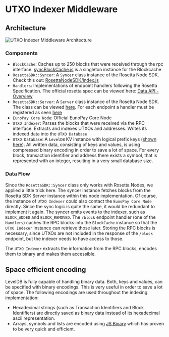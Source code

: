 # UTXO Indexer Middleware

## Architecture
![UTXO Indexer Middleware Architecture](images/utxoIndexer.png)

### Components
- `BlockCache`: Caches up to 250 blocks that were received through the rpc interface. [syncBlockCache.js](../src/syncBlockCache.js) is a singleton instance for the Blockcache
- `RosettaSDK::Syncer`: A `Syncer` class instance of the Rosetta Node SDK. Check this out: [RosettaNodeSDK/index.js](https://github.com/MotoAcidic/EunoPay-rosetta-nodeapi/tree/1.4.1/lib/syncer)
- `Handlers`: Implementations of endpoint handlers following the Rosetta Specification. The official rosetta spec can be viewed here: [Data API - Overview](https://www.rosetta-api.org/docs/data_api_introduction.html)
- `RosettaSDK::Server`: A `Server` class instance of the Rosetta Node SDK. The class can be viewed [here](https://github.com/MotoAcidic/EunoPay-rosetta-nodeapi/blob/1.4.1/lib/server/index.js). For each endpoint a handler must be registered as seen [here](https://github.com/MotoAcidic/EunoPay-rosetta-server/blob/077a5b8ba5f72043c6a34209c80614df1e260489/index.js#L60)
- `EunoPay Core Node`: Official EunoPay Core Node
- `UTXO Indexer`: Parses the blocks that were received via the RPC interface. Extracts and indexes UTXOs and addresses. Writes its indexed data into the `UTXO Database`
- `UTXO Database`: A `LevelDB` KV instance with logical prefix keys ([shown here](https://github.com/MotoAcidic/EunoPay-rosetta-server/blob/077a5b8ba5f72043c6a34209c80614df1e260489/src/Indexer.js#L41)). All written data, consisting of keys and values, is using compressed binary encoding in order to save a lot of space. For every block, transaction identifier and address there exists a symbol, that is represented with an integer, resulting in a very small database size.

### Data Flow
Since the `RosettaSDK::Syncer` class only works with Rosetta Nodes, we applied a little trick here. The syncer instance fetches blocks from the Rosetta SDK Server instance within this node implementation.
Of course, the instance of `UTXO Indexer` could also contact the `EunoPay Core Node` directly. Since the sync logic is quite the same, it would be redundant to implement it again.
The syncer emits events to the indexer, such as `BLOCK_ADDED` and `BLOCK_REMOVED`.
The `/block` endpoint handler (one of the `Handlers`) caches the RPC blocks into the `BlockCache` instance so that the `UTXO Indexer` instance can retrieve those later. Storing the RPC blocks is necessary, since UTXOs are not included in the response of the `/block` endpoint, but the indexer needs to have access to those.

The `UTXO Indexer` extracts the information from the RPC blocks, encodes them to binary and makes them accessible.

## Space efficient encoding
LevelDB is fully capable of handling binary data. Both, keys and values, can be specified with binary encodings. This is very useful in order to save a lot of space.
The following encodings are used throughout the indexing implementation:

- Hexadecimal strings (such as Transaction Identifiers and Block Identifiers) are directly saved as binary data instead of its hexadecimal ascii representation.
- Arrays, symbols and lists are encoded using [JS Binary](https://github.com/sitegui/js-binary) which has proven to be very quick and efficient.